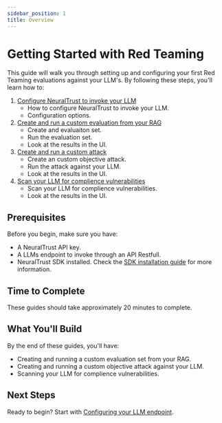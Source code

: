 ```yaml
---
sidebar_position: 1
title: Overview
---
```


# Getting Started with Red Teaming

This guide will walk you through setting up and configuring your first Red Teaming evaluations against your LLM's. By following these steps, you'll learn how to:

1. [Configure NeuralTrust to invoke your LLM](./configure-llm-endpoint.md)
   - How to configure NeuralTrust to invoke your LLM.
   - Configuration options.
2. [Create and run a custom evaluation from your RAG](./create-functional-evaluation-set.md)
   - Create and evaluaiton set.
   - Run the evaluation set.
   - Look at the results in the UI.
3. [Create and run a custom attack](./run-custom-attack.md)
   - Create an custom objective attack.
   - Run the attack against your LLM.
   - Look at the results in the UI.
4. [Scan your LLM for complience vulnerabilities](./run-complience-scan.md)
   - Scan your LLM for complience vulnerabilities.
   - Look at the results in the UI.

## Prerequisites

Before you begin, make sure you have:

- A NeuralTrust API key.
- A LLMs endpoint to invoke through an API Restfull.
- NeuralTrust SDK installed. Check the [SDK installation guide](docs/sdks/python-sdk/installation.md) for more information.

## Time to Complete

These guides should take approximately 20 minutes to complete.

## What You'll Build

By the end of these guides, you'll have:

- Creating and running a custom evaluation set from your RAG.
- Creating and running a custom objective attack against your LLM.
- Scanning your LLM for complience vulnerabilities.

## Next Steps

Ready to begin? Start with [Configuring your LLM endpoint](./configure-llm-endpoint.md). 
